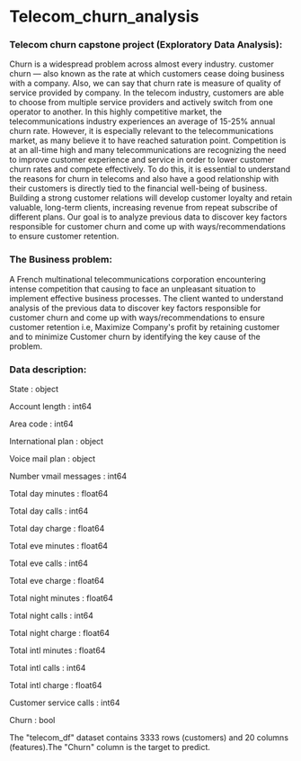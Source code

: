 # Telecom_churn_analysis

### **Telecom churn capstone project (Exploratory Data Analysis):**
   Churn is a widespread problem across almost every industry. customer churn — also known as the rate at which customers cease doing business with a company. Also, we can say that churn rate is measure of quality of service provided by company. In the telecom industry, customers are able to choose from multiple service providers and actively switch from one operator to another. In this highly competitive market, the telecommunications industry experiences an average of 15-25% annual churn rate.
However, it is especially relevant to the telecommunications market, as many believe it to have reached saturation point. Competition is at an all-time high and many telecommunications are recognizing the need to improve customer experience and service in order to lower customer churn rates and compete effectively. To do this, it is essential to understand the reasons for churn in telecoms and also have a good relationship with their customers is directly tied to the financial well-being of business. Building a strong customer relations will develop customer loyalty and retain valuable, long-term clients, increasing revenue from repeat subscribe of different plans.
Our goal is to analyze previous data to discover key factors responsible for customer churn and   come up with ways/recommendations to ensure customer retention.

### **The Business problem**:

A French multinational telecommunications corporation encountering intense competition that causing to face an unpleasant situation to implement effective business processes. The client wanted to understand analysis of the previous data to discover key factors responsible for customer churn and come up with ways/recommendations to ensure customer retention i.e, Maximize Company's profit by retaining customer and to minimize Customer churn by identifying the key cause of the problem.


### **Data description:**
State                    :      object

Account length           :       int64

Area code                :       int64

International plan       :      object

Voice mail plan          :      object

Number vmail messages    :       int64

Total day minutes        :     float64

Total day calls          :       int64

Total day charge         :     float64

Total eve minutes        :     float64

Total eve calls          :       int64

Total eve charge         :     float64

Total night minutes      :     float64

Total night calls        :       int64

Total night charge       :     float64

Total intl minutes       :     float64

Total intl calls         :       int64

Total intl charge        :     float64

Customer service calls   :       int64

Churn                    :        bool

The "telecom_df" dataset contains 3333 rows (customers) and 20 columns (features).The "Churn" column is the target to predict. 
